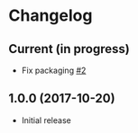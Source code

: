 # Changelog

## Current (in progress)

- Fix packaging [#2](https://github.com/opendatateam/udata-ckan/pull/2)

## 1.0.0 (2017-10-20)

- Initial release
